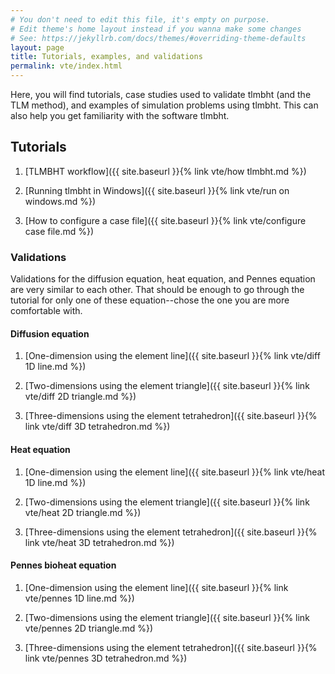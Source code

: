 ```yaml
---
# You don't need to edit this file, it's empty on purpose.
# Edit theme's home layout instead if you wanna make some changes
# See: https://jekyllrb.com/docs/themes/#overriding-theme-defaults
layout: page
title: Tutorials, examples, and validations
permalink: vte/index.html
---
```

<script src="https://cdn.mathjax.org/mathjax/latest/MathJax.js?config=TeX-AMS-MML_HTMLorMML" type="text/javascript"></script>

Here, you will find tutorials, case studies used to validate tlmbht (and the TLM method), and examples of simulation problems using tlmbht. This can also help you get familiarity with the software tlmbht. 

## Tutorials

1. [TLMBHT workflow]({{ site.baseurl }}{% link vte/how tlmbht.md %})

2. [Running tlmbht in Windows]({{ site.baseurl }}{% link vte/run on windows.md %})

3. [How to configure a case file]({{ site.baseurl }}{% link vte/configure case file.md %})



### Validations

Validations for the diffusion equation, heat equation, and Pennes equation are very similar to each other. That should be enough to go through the tutorial for only one of these equation--chose the one you are more comfortable with.

#### Diffusion equation

1. [One-dimension using the element line]({{ site.baseurl }}{% link vte/diff 1D line.md %})

2. [Two-dimensions using the element triangle]({{ site.baseurl }}{% link vte/diff 2D triangle.md %})

3. [Three-dimensions using the element tetrahedron]({{ site.baseurl }}{% link vte/diff 3D tetrahedron.md %})

#### Heat equation

1. [One-dimension using the element line]({{ site.baseurl }}{% link vte/heat 1D line.md %})

2. [Two-dimensions using the element triangle]({{ site.baseurl }}{% link vte/heat 2D triangle.md %})

3. [Three-dimensions using the element tetrahedron]({{ site.baseurl }}{% link vte/heat 3D tetrahedron.md %})

#### Pennes bioheat equation

1. [One-dimension using the element line]({{ site.baseurl }}{% link vte/pennes 1D line.md %})

2. [Two-dimensions using the element triangle]({{ site.baseurl }}{% link vte/pennes 2D triangle.md %})

3. [Three-dimensions using the element tetrahedron]({{ site.baseurl }}{% link vte/pennes 3D tetrahedron.md %})
